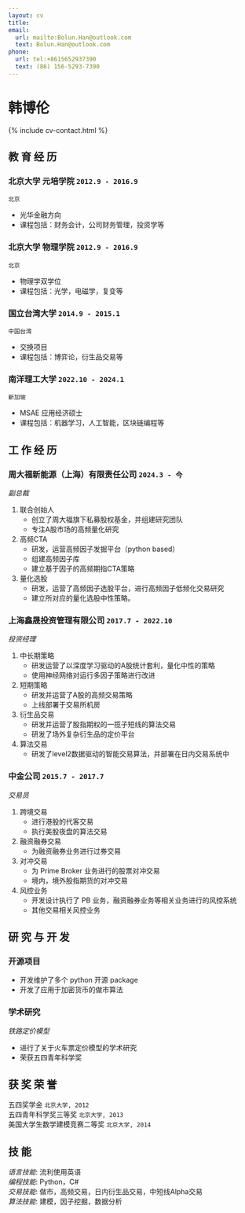 ```yaml
---
layout: cv
title:
email:
  url: mailto:Bolun.Han@outlook.com
  text: Bolun.Han@outlook.com
phone:
  url: tel:+8615652937390
  text: (86) 156-5293-7390
---
```


# 韩博伦

<!--
include contact information from the front matter
Supported arguments:
    - homepage: url, text
    - phone
    - email
-->

{% include cv-contact.html %}

## 教 育 经 历

### **北京大学 元培学院** `2012.9 - 2016.9`

```
北京
```

- 光华金融方向
- 课程包括：财务会计，公司财务管理，投资学等

### **北京大学 物理学院** `2012.9 - 2016.9`

```
北京
```

- 物理学双学位
- 课程包括：光学，电磁学，复变等

### **国立台湾大学** `2014.9 - 2015.1`

```
中国台湾
```

- 交换项目
- 课程包括：博弈论，衍生品交易等

### **南洋理工大学** `2022.10 - 2024.1`

```
新加坡
```

- MSAE 应用经济硕士
- 课程包括：机器学习，人工智能，区块链编程等

## 工 作 经 历

### **周大福新能源（上海）有限责任公司** `2024.3 - 今`

*副总裁*<br>

1. 联合创始人
    - 创立了周大福旗下私募股权基金，并组建研究团队
    - 专注A股市场的高频量化研究
2. 高频CTA
    - 研发，运营高频因子发掘平台（python based）
    - 组建高频因子库
    - 建立基于因子的高频期指CTA策略
3. 量化选股
    - 研发，运营了高频因子选股平台，进行高频因子低频化交易研究
    - 建立所对应的量化选股中性策略。

### **上海鑫晟投资管理有限公司** `2017.7 - 2022.10`

*投资经理*<br>

1. 中长期策略
    - 研发运营了以深度学习驱动的A股统计套利，量化中性的策略
    - 使用神经网络对运行多因子策略进行改进
2. 短期策略
    - 研发并运营了A股的高频交易策略
    - 上线部署于交易所机房
3. 衍生品交易
    - 研发并运营了股指期权的一揽子短线的算法交易
    - 研发了场外复杂衍生品的定价平台
4. 算法交易
    - 研发了level2数据驱动的智能交易算法，并部署在日内交易系统中

### **中金公司** `2015.7 - 2017.7`

*交易员*<br>

1. 跨境交易
    - 进行港股的代客交易
    - 执行美股夜盘的算法交易
2. 融资融券交易
    - 为融资融券业务进行过券交易
3. 对冲交易
    - 为 Prime Broker 业务进行的股票对冲交易
    - 境内，境外股指期货的对冲交易
4. 风控业务
    - 开发设计执行了 PB 业务，融资融券业务等相关业务进行的风控系统
    - 其他交易相关风控业务

## 研 究 与 开 发

### **开源项目**

- 开发维护了多个 python 开源 package
- 开发了应用于加密货币的做市算法

### **学术研究**

*铁路定价模型*<br>

- 进行了关于火车票定价模型的学术研究
- 荣获五四青年科学奖

## 获 奖 荣 誉

五四奖学金 `北京大学, 2012` <br>
五四青年科学奖三等奖 `北京大学, 2013` <br>
美国大学生数学建模竞赛二等奖 `北京大学, 2014` <br>

## 技 能

*语言技能*: 流利使用英语 <br>
*编程技能*: Python，C# <br>
*交易技能*: 做市，高频交易，日内衍生品交易，中短线Alpha交易 <br>
*算法技能*: 建模，因子挖掘，数据分析 <br>

<!-- ### Footer

Last updated: Sep. 2023

-->
